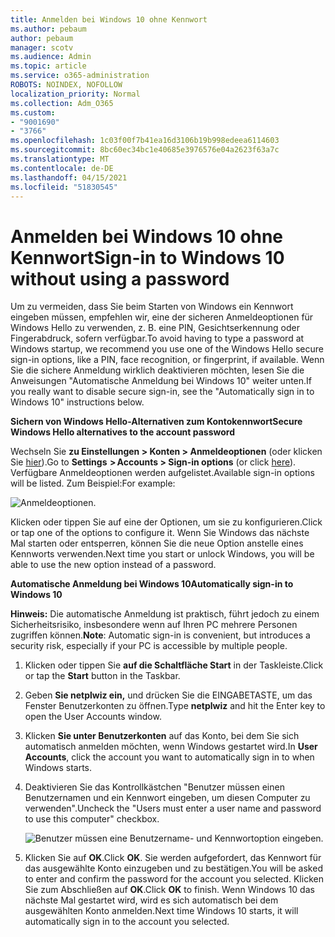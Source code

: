 ```yaml
---
title: Anmelden bei Windows 10 ohne Kennwort
ms.author: pebaum
author: pebaum
manager: scotv
ms.audience: Admin
ms.topic: article
ms.service: o365-administration
ROBOTS: NOINDEX, NOFOLLOW
localization_priority: Normal
ms.collection: Adm_O365
ms.custom:
- "9001690"
- "3766"
ms.openlocfilehash: 1c03f00f7b41ea16d3106b19b998edeea6114603
ms.sourcegitcommit: 8bc60ec34bc1e40685e3976576e04a2623f63a7c
ms.translationtype: MT
ms.contentlocale: de-DE
ms.lasthandoff: 04/15/2021
ms.locfileid: "51830545"
---
```

# <a name="sign-in-to-windows-10-without-using-a-password"></a><span data-ttu-id="73c39-102">Anmelden bei Windows 10 ohne Kennwort</span><span class="sxs-lookup"><span data-stu-id="73c39-102">Sign-in to Windows 10 without using a password</span></span>

<span data-ttu-id="73c39-103">Um zu vermeiden, dass Sie beim Starten von Windows ein Kennwort eingeben müssen, empfehlen wir, eine der sicheren Anmeldeoptionen für Windows Hello zu verwenden, z. B. eine PIN, Gesichtserkennung oder Fingerabdruck, sofern verfügbar.</span><span class="sxs-lookup"><span data-stu-id="73c39-103">To avoid having to type a password at Windows startup, we recommend you use one of the Windows Hello secure sign-in options, like a PIN, face recognition, or fingerprint, if available.</span></span> <span data-ttu-id="73c39-104">Wenn Sie die sichere Anmeldung wirklich deaktivieren möchten, lesen Sie die Anweisungen "Automatische Anmeldung bei Windows 10" weiter unten.</span><span class="sxs-lookup"><span data-stu-id="73c39-104">If you really want to disable secure sign-in, see the "Automatically sign in to Windows 10" instructions below.</span></span>

<span data-ttu-id="73c39-105">**Sichern von Windows Hello-Alternativen zum Kontokennwort**</span><span class="sxs-lookup"><span data-stu-id="73c39-105">**Secure Windows Hello alternatives to the account password**</span></span>

<span data-ttu-id="73c39-106">Wechseln Sie **zu Einstellungen > Konten > Anmeldeoptionen** (oder klicken Sie [hier](ms-settings:signinoptions?activationSource=GetHelp)).</span><span class="sxs-lookup"><span data-stu-id="73c39-106">Go to **Settings  > Accounts > Sign-in options** (or click [here](ms-settings:signinoptions?activationSource=GetHelp)).</span></span> <span data-ttu-id="73c39-107">Verfügbare Anmeldeoptionen werden aufgelistet.</span><span class="sxs-lookup"><span data-stu-id="73c39-107">Available sign-in options will be listed.</span></span> <span data-ttu-id="73c39-108">Zum Beispiel:</span><span class="sxs-lookup"><span data-stu-id="73c39-108">For example:</span></span>

![Anmeldeoptionen.](media/sign-in-options.png)

<span data-ttu-id="73c39-110">Klicken oder tippen Sie auf eine der Optionen, um sie zu konfigurieren.</span><span class="sxs-lookup"><span data-stu-id="73c39-110">Click or tap one of the options to configure it.</span></span> <span data-ttu-id="73c39-111">Wenn Sie Windows das nächste Mal starten oder entsperren, können Sie die neue Option anstelle eines Kennworts verwenden.</span><span class="sxs-lookup"><span data-stu-id="73c39-111">Next time you start or unlock Windows, you will be able to use the new option instead of a password.</span></span> 

<span data-ttu-id="73c39-112">**Automatische Anmeldung bei Windows 10**</span><span class="sxs-lookup"><span data-stu-id="73c39-112">**Automatically sign-in to Windows 10**</span></span>

<span data-ttu-id="73c39-113">**Hinweis:** Die automatische Anmeldung ist praktisch, führt jedoch zu einem Sicherheitsrisiko, insbesondere wenn auf Ihren PC mehrere Personen zugriffen können.</span><span class="sxs-lookup"><span data-stu-id="73c39-113">**Note**: Automatic sign-in is convenient, but introduces a security risk, especially if your PC is accessible by multiple people.</span></span> 

1. <span data-ttu-id="73c39-114">Klicken oder tippen Sie **auf die Schaltfläche Start** in der Taskleiste.</span><span class="sxs-lookup"><span data-stu-id="73c39-114">Click or tap the **Start** button in the Taskbar.</span></span>

2. <span data-ttu-id="73c39-115">Geben **Sie netplwiz ein,** und drücken Sie die EINGABETASTE, um das Fenster Benutzerkonten zu öffnen.</span><span class="sxs-lookup"><span data-stu-id="73c39-115">Type **netplwiz** and hit the Enter key to open the User Accounts window.</span></span>

3. <span data-ttu-id="73c39-116">Klicken **Sie unter Benutzerkonten** auf das Konto, bei dem Sie sich automatisch anmelden möchten, wenn Windows gestartet wird.</span><span class="sxs-lookup"><span data-stu-id="73c39-116">In **User Accounts**, click the account you want to automatically sign in to when Windows starts.</span></span>

4. <span data-ttu-id="73c39-117">Deaktivieren Sie das Kontrollkästchen "Benutzer müssen einen Benutzernamen und ein Kennwort eingeben, um diesen Computer zu verwenden".</span><span class="sxs-lookup"><span data-stu-id="73c39-117">Uncheck the "Users must enter a user name and password to use this computer" checkbox.</span></span>

    ![Benutzer müssen eine Benutzername- und Kennwortoption eingeben.](media/users-must-enter-username.png)

5. <span data-ttu-id="73c39-119">Klicken Sie auf **OK**.</span><span class="sxs-lookup"><span data-stu-id="73c39-119">Click **OK**.</span></span> <span data-ttu-id="73c39-120">Sie werden aufgefordert, das Kennwort für das ausgewählte Konto einzugeben und zu bestätigen.</span><span class="sxs-lookup"><span data-stu-id="73c39-120">You will be asked to enter and confirm the password for the account you selected.</span></span> <span data-ttu-id="73c39-121">Klicken Sie zum Abschließen auf **OK**.</span><span class="sxs-lookup"><span data-stu-id="73c39-121">Click **OK** to finish.</span></span> <span data-ttu-id="73c39-122">Wenn Windows 10 das nächste Mal gestartet wird, wird es sich automatisch bei dem ausgewählten Konto anmelden.</span><span class="sxs-lookup"><span data-stu-id="73c39-122">Next time Windows 10 starts, it will automatically sign in to the account you selected.</span></span>
